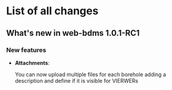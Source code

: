 # List of all changes

## What's new in web-bdms 1.0.1-RC1

### New features

 - **Attachments**: 
   
   You can now upload multiple files for each borehole adding a description and define if it is visible for VIERWERs
